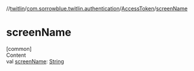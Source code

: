 //[twitlin](../../index.md)/[com.sorrowblue.twitlin.authentication](../index.md)/[AccessToken](index.md)/[screenName](screen-name.md)



# screenName  
[common]  
Content  
val [screenName](screen-name.md): [String](https://kotlinlang.org/api/latest/jvm/stdlib/kotlin/-string/index.html)  



